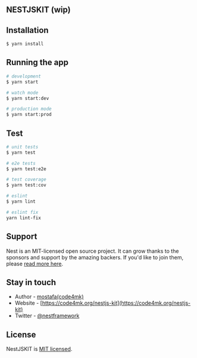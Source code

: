 ## NESTJSKIT (wip)

## Installation

```bash
$ yarn install
```

## Running the app

```bash
# development
$ yarn start

# watch mode
$ yarn start:dev

# production mode
$ yarn start:prod
```

## Test

```bash
# unit tests
$ yarn test

# e2e tests
$ yarn test:e2e

# test coverage
$ yarn test:cov

# eslint
$ yarn lint

# eslint fix
yarn lint-fix
```

## Support

Nest is an MIT-licensed open source project. It can grow thanks to the sponsors and support by the amazing backers. If you'd like to join them, please [read more here](https://docs.nestjs.com/support).

## Stay in touch

- Author - [mostafa(code4mk)](https://www.linkedin.com/in/code4mk/)
- Website - [https://code4mk.org/nestjs-kit](https://code4mk.org/nestjs-kit)
- Twitter - [@nestframework](https://twitter.com/code4mk)

## License

NestJSKIT is [MIT licensed](LICENSE).
